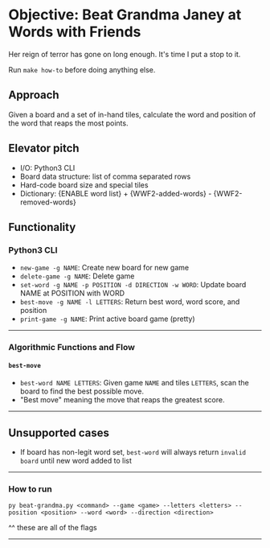 # Objective: Beat Grandma Janey at Words with Friends

Her reign of terror has gone on long enough. It's time I put a stop to it.

Run `make how-to` before doing anything else.

## Approach

Given a board and a set of in-hand tiles, calculate the word and position of the word that reaps the most points.

## Elevator pitch

- I/O: Python3 CLI
- Board data structure: list of comma separated rows
- Hard-code board size and special tiles
- Dictionary: {ENABLE word list} + {WWF2-added-words} - {WWF2-removed-words}

## Functionality

### Python3 CLI

- `new-game -g NAME`: Create new board for new game
- `delete-game -g NAME`: Delete game
- `set-word -g NAME -p POSITION -d DIRECTION -w WORD`: Update board NAME at POSITION with WORD
- `best-move -g NAME -l LETTERS`: Return best word, word score, and position
- `print-game -g NAME`: Print active board game (pretty)

---

### Algorithmic Functions and Flow

#### `best-move`

- `best-word NAME LETTERS`: Given game `NAME` and tiles `LETTERS`, scan the board to find the best possible move.
- "Best move" meaning the move that reaps the greatest score.

---

## Unsupported cases

- If board has non-legit word set, `best-word` will always return `invalid board` until new word added to list

---

### How to run

`py beat-grandma.py <command> --game <game> --letters <letters> --position <position> --word <word> --direction <direction>`

^^ these are all of the flags

---
